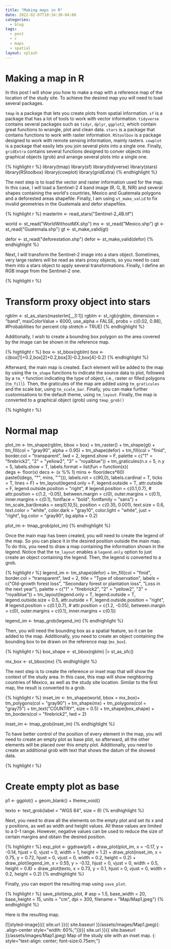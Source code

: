 ```yaml
---
title: "Making maps in R"
date: 2022-02-07T10:34:30-04:00
categories:
  - blog
tags:
  - post
  - r
  - maps
  - spatial
layout: splash
---
```


# Making a map in R

In this post I will show you how to make a map with a reference map of the location of the study site. To achieve the desired map you will need to load several packages. 

`tmap` is a package that lets you create plots from spatial information. `sf` is a package that has a lot of tools to work with vector information. `tidyverse` contains several packages such as `tidyr`, `dplyr`, `ggplot2`, which contain great functions to wrangle, plot and clean data. `stars` is a package that contains functions to work with raster information. `RStoolbox` is a package designed to work with remote sensing information, mainly rasters. `cowplot` is a package that easily lets you join several plots into a single one. Finally, `gridExtra` contains several functions designed to conver objects into graphical objects (grob) and arrange several plots into a single one.

{% highlight r %}
library(tmap)
library(sf)
library(tidyverse)
library(stars)
library(RStoolbox)
library(cowplot)
library(gridExtra)
{% endhighlight %}

The next step is to load the vector and raster information used for the map. In this case, I will load a Sentinel-2 4 band image (R, G, B, NIR) and several shapes containing the world's countries, Mexico and Guatemala polygons and a deforested areas shapefile. Finally, I am using `st_make_valid` to fix invalid geometries in the Guatemala and defor shapefiles.

{% highlight r %}
masterIm <- read_stars("Sentinel-2_4B.tif")

world <- st_read("WorldWithoutMX.shp")
mx <- st_read("Mexico.shp")
gt <- st_read("Guatemala.shp")
gt <- st_make_valid(gt)

defor <- st_read("deforestation.shp")
defor <- st_make_valid(defor)
{% endhighlight %}

Next, I will transform the Sentinel-2 image into a stars object. Sometimes, very large rasters will be read as stars proxy objects, so you need to cast them into a stars object to apply several transformations. Finally, I define an RGB image from the Sentinel-2 one.

{% highlight r %}
# Transform proxy object into stars
rgbIm <- st_as_stars(masterIm[,,,3:1])
rgbIm <- st_rgb(rgbIm,
                dimension = "band",
                maxColorValue = 6000,
                use_alpha = FALSE,
                probs = c(0.02, 0.98), #Probabilities for percent clip
                stretch = TRUE)
{% endhighlight %}

Additionally, I wish to create a bounding box polygon so the area covered by the image can be shown in the reference map.

{% highlight r %}
box <- st_bbox(rgbIm)
box <- c(box[1]+0.2,box[2]+0.2,box[3]-0.2,box[4]-0.2)
{% endhighlight %}

Afterward, the main map is created. Each element will be added to the map by using the `tm_shape` functions to indicate the source data to plot, followed by a `tm_*` function indicating the type of object, i.e., raster or filled polygons (`tm_fill`). Then, the graticules of the map are added using `tm_graticules` and the scale bar, using `tm_scale_bar`. Finally, you can make further customisations to the default theme, using `tm_layout`. Finally, the map is converted to a graphical object (grob) using `tmap_grob()`

{% highlight r %}
# Normal map
plot_im <- tm_shape(rgbIm,
                    bbox = box) +
            tm_raster() +
            tm_shape(gt) +
            tm_fill(col = "gray90",
                    alpha = 0.95) +
            tm_shape(defor) +
            tm_fill(col = "finid",
                    border.col = "transparent",
                    lwd = 2,
                    legend.show = F,
                    palette = c("1" = "firebrick2", "2" = "yellow2", "3" = "royalblue")) +
            tm_graticules(n.x = 5,
                          n.y = 5,
                          labels.show = T,
                          labels.format = list(fun = function(x){                  
                            degs <- floor(x)
                            decs <- (x %% 1)
                            mins <- floor(decs*60)     
                            paste0(degs, "°", mins, "\'")}),
                          labels.rot = c(90,0),
                          labels.cardinal = T,
                          ticks = T,
                          lines = F) +
            tm_layout(legend.only = F,
                      legend.outside = T,
                      attr.outside = F,
                      legend.outside.position = "right",
                      # legend.position = c(0.1,0.7),
                      # attr.position = c(1.2, -0.05),
                      between.margin = c(0),
                      outer.margins = c(0.1),
                      inner.margins = c(0.1),
                      fontface = "bold",
                      fontfamily = "sans")  +
            tm_scale_bar(breaks = seq(0,10,5),
                         position = c(0.35, 0.001),
                         text.size = 0.6,
                         text.color = "white",
                         color.dark = "gray10",
                         color.light = "white",
                         just = "right",
                         bg.color = "gray90",
                         bg.alpha = 0.2)

plot_im <- tmap_grob(plot_im)
{% endhighlight %}

Once the main map has been created, you will need to create the legend of the map. So you can place it in the desired position outside the main map. To do this, you need to draw a map containing the information shown in the legend. Notice that the `tm_layout` enables a `legend.only` option to just create an object containing the legend. Then, the legend is converted to a grob.

{% highlight r %}
legend_im <- tm_shape(defor) +
  tm_fill(col = "finid",
          border.col = "transparent",
          lwd = 2,
          title = "Type of observation",
          labels = c("Old-growth forest loss",
                     "Secondary forest or plantation loss",
                     "Loss in the next year"),
          palette = c("1" = "firebrick2", "2" = "yellow2", "3" = "royalblue")) +
  tm_layout(legend.only = T,
            legend.outside = T,
            legend.outside.size = 0.5,
            attr.outside = F,
            legend.outside.position = "right",
            # legend.position = c(0.1,0.7),
            # attr.position = c(1.2, -0.05),
            between.margin = c(0),
            outer.margins = c(0.1),
            inner.margins = c(0.1))  

legend_im <- tmap_grob(legend_im)
{% endhighlight %}

Then, you will need the bounding box as a spatial feature, so it can be added to the map. Additionally, you need to create an object containing the bounding box to be drawn on the reference map (`mx_box`). 

{% highlight r %}
box_shape <- st_bbox(rgbIm) |> 
              st_as_sfc()

mx_box <- st_bbox(mx)
{% endhighlight %}

The next step is to create the reference or inset map that will show the context of the study area. In this case, this map will show neighboring countries of Mexico, as well as the study site location. Similar to the first map, the result is converted to a grob.

{% highlight r %}
inset_im <- tm_shape(world,
                     bbox = mx_box)+
  tm_polygons(col = "gray90") +
  tm_shape(mx) +
  tm_polygons(col = "gray75") +
  tm_text("COUNTRY", size = 0.5) +
  tm_shape(box_shape) +
  tm_borders(col = "firebrick2",
             lwd = 2) 

inset_im <- tmap_grob(inset_im)
{% endhighlight %}

To have better control of the position of every element in the map, you will need to create an empty plot as base plot, so afterward, all the other elements will be placed over this empty plot. Additionally, you need to create an additional grob with text that shows the datum of the showed data.

{% highlight r %}
# Create empty plot as base
p1 <- ggplot() +
  geom_blank() +
  theme_void()

texto <- text_grob(label = "WGS 84",
                   size = 8) 
{% endhighlight %}

Next, you need to draw all the elements on the empty plot and set its x and y positions, as well as width and height values. All these values are limited to a 0-1 range. However, negative values can be used to reduce the size of certain margins and obtain the desired position.

{% highlight r %}
exp_plot <- ggdraw(p1) +
  draw_plot(plot_im,
            x = -0.17,
            y = -0.14,
            hjust = 0,
            vjust = 0,
            width = 1,
            height = 1.2) +
  draw_plot(inset_im,
          x = 0.75,
          y = 0.72,
          hjust = 0,
          vjust = 0,
          width = 0.2,
          height = 0.2) +
  draw_plot(legend_im,
            x = 0.55,
            y = -0.12,
            hjust = 0,
            vjust = 0,
            width = 0.5,
            height = 0.8) +
  draw_plot(texto,
            x = 0.73,
            y = 0.1,
            hjust = 0,
            vjust = 0,
            width = 0.2,
            height = 0.2)
{% endhighlight %}

Finally, you can export the resulting map using `save_plot`.

{% highlight r %}
save_plot(exp_plot,
          # asp = 1.5,
          base_width = 20,
          base_height = 15,
          units = "cm",
          dpi = 300,
          filename = "Map/Map1.jpeg")
{% endhighlight %}

Here is the resulting map.

[![styled-image]({{ site.url }}{{ site.baseurl }}/assets/images/Map1.jpeg){: .align-center style="width: 60%;"}]({{ site.url }}{{ site.baseurl }}/assets/images/Map1.jpeg) Map of the study site with an inset map.
{: style="text-align: center; font-size:0.75em;"}